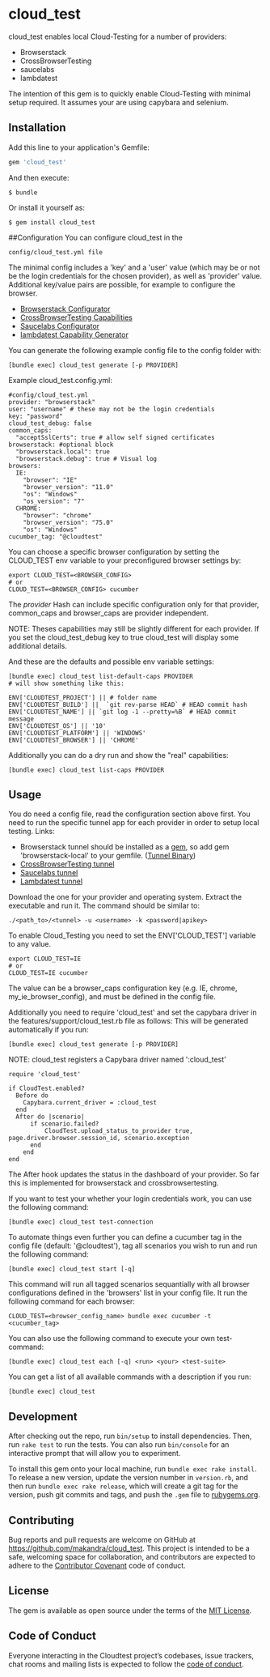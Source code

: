 # cloud_test

cloud_test enables local Cloud-Testing for a number of providers:
- Browserstack
- CrossBrowserTesting
- saucelabs
- lambdatest

The intention of this gem is to quickly enable Cloud-Testing with minimal setup required.
It assumes your are using capybara and selenium.

## Installation

Add this line to your application's Gemfile:

```ruby
gem 'cloud_test'
```

And then execute:

    $ bundle

Or install it yourself as:

    $ gem install cloud_test
##Configuration
You can configure cloud_test in the

    config/cloud_test.yml file 
    
The minimal config includes a 'key' and a 'user' value (which may be or not be
 the login credentials for the chosen provider), as well
as 'provider' value. 
 Additional key/value pairs are possible, for example to configure the browser.

- [Browserstack Configurator](https://www.browserstack.com/automate/capabilities)
- [CrossBrowserTesting Capabilities](https://help.crossbrowsertesting.com/selenium-testing/getting-started/crossbrowsertesting-automation-capabilities/)
- [Saucelabs Configurator](https://wiki.saucelabs.com/display/DOCS/Platform+Configurator#/)
- [lambdatest Capability Generator](https://www.lambdatest.com/capabilities-generator/)

You can generate the following example config file to the config folder with:

    [bundle exec] cloud_test generate [-p PROVIDER]
    
Example cloud_test.config.yml:

    #config/cloud_test.yml 
    provider: "browserstack"
    user: "username" # these may not be the login credentials
    key: "password"
    cloud_test_debug: false
    common_caps:
      "acceptSslCerts": true # allow self signed certificates
    browserstack: #optional block
      "browserstack.local": true
      "browserstack.debug": true # Visual log
    browsers:
      IE:
        "browser": "IE"
        "browser_version": "11.0"
        "os": "Windows"
        "os_version": "7"
      CHROME:
        "browser": "chrome"
        "browser_version": "75.0"
        "os": "Windows"
    cucumber_tag: "@cloudtest"

You can choose a specific browser configuration by setting the CLOUD_TEST 
env variable to your preconfigured browser settings by:
    
    export CLOUD_TEST=<BROWSER_CONFIG>
    # or
    CLOUD_TEST=<BROWSER_CONFIG> cucumber
The _provider_ Hash can include specific configuration only for that provider,
 common_caps and browser_caps are provider independent. 
 
 NOTE: Theses capabilities may still be slightly different for each provider.
If you set the cloud_test_debug key to true cloud_test will display some additional
details.
 
And these are the defaults and possible env variable settings:

    [bundle exec] cloud_test list-default-caps PROVIDER
    # will show something like this:

    ENV['CLOUDTEST_PROJECT'] || # folder name
    ENV['CLOUDTEST_BUILD'] ||  `git rev-parse HEAD` # HEAD commit hash
    ENV['CLOUDTEST_NAME'] || `git log -1 --pretty=%B` # HEAD commit message
    ENV['CLOUDTEST_OS'] || '10'
    ENV['CLOUDTEST_PLATFORM'] || 'WINDOWS'
    ENV['CLOUDTEST_BROWSER'] || 'CHROME'
    
Additionally you can do a dry run and show the "real" capabilities:

    [bundle exec] cloud_test list-caps PROVIDER
          
## Usage
You do need a config file, read the configuration section above first.
You need to run the specific tunnel app for each provider in order to setup local testing.
Links:

- Browserstack tunnel should be installed as a 
[gem](https://github.com/browserstack/browserstack-local-ruby),
 so add gem 'browserstack-local' to your gemfile. ([Tunnel Binary](https://s3.amazonaws.com/browserStack/browserstack-local/BrowserStackLocal-linux-x64))
- [CrossBrowserTesting tunnel](https://github.com/crossbrowsertesting/cbt-tunnel-nodejs/releases)
- [Saucelabs tunnel](https://wiki.saucelabs.com/display/DOCS/Setting+Up+Sauce+Connect+Proxy)
- [Lambdatest tunnel](https://s3.amazonaws.com/lambda-tunnel/LT_Linux.zip)

Download the one for your provider and operating system.
Extract the executable and run it. The command should be similar to:

    ./<path_to>/<tunnel> -u <username> -k <password|apikey>

To enable Cloud_Testing you need to set the ENV['CLOUD_TEST'] variable to any value. 

    export CLOUD_TEST=IE
    # or
    CLOUD_TEST=IE cucumber 
The value can be a browser_caps configuration key (e.g. IE, chrome, my_ie_browser_config), and must be defined in the config file.


Additionally you need to require 'cloud_test' and set the capybara driver in the
 features/support/cloud_test.rb file as follows:
 This will be generated automatically if you run:
 
    [bundle exec] cloud_test generate [-p PROVIDER]
 
NOTE: cloud_test registers a Capybara driver named ':cloud_test'

    require 'cloud_test'
 
    if CloudTest.enabled?
      Before do
        Capybara.current_driver = :cloud_test
      end
      After do |scenario|
          if scenario.failed?
              CloudTest.upload_status_to_provider true, page.driver.browser.session_id, scenario.exception
          end
        end
    end
The After hook updates the status in the dashboard of your provider. 
So far this is implemented for browserstack and crossbrowsertesting.

If you want to test your whether your login credentials work, you can use the
following command:

    [bundle exec] cloud_test test-connection
    
To automate things even further you can define a cucumber tag in the config file 
(default: '@cloudtest'), tag all scenarios you wish to run and run the following command:

    [bundle exec] cloud_test start [-q]
This command will run all tagged scenarios sequantially with all browser configurations
defined in the 'browsers' list in your config file. It run the following command for each browser:

    CLOUD_TEST=<browser_config_name> bundle exec cucumber -t <cucumber_tag>
You can also use the following command to execute your own test-command:

    [bundle exec] cloud_test each [-q] <run> <your> <test-suite> 

You can get a list of all available commands with a description if you run:
    
    [bundle exec] cloud_test
    
## Development

After checking out the repo, run `bin/setup` to install dependencies. Then, run `rake test` to run the tests. You can also run `bin/console` for an interactive prompt that will allow you to experiment.

To install this gem onto your local machine, run `bundle exec rake install`. To release a new version, update the version number in `version.rb`, and then run `bundle exec rake release`, which will create a git tag for the version, push git commits and tags, and push the `.gem` file to [rubygems.org](https://rubygems.org).

## Contributing

Bug reports and pull requests are welcome on GitHub at https://github.com/makandra/cloud_test. This project is intended to be a safe, welcoming space for collaboration, and contributors are expected to adhere to the [Contributor Covenant](http://contributor-covenant.org) code of conduct.

## License

The gem is available as open source under the terms of the [MIT License](https://opensource.org/licenses/MIT).

## Code of Conduct

Everyone interacting in the Cloudtest project’s codebases, issue trackers, chat rooms and mailing lists is expected to follow the [code of conduct](https://github.com/[USERNAME]/cloud_test/blob/master/CODE_OF_CONDUCT.md).

